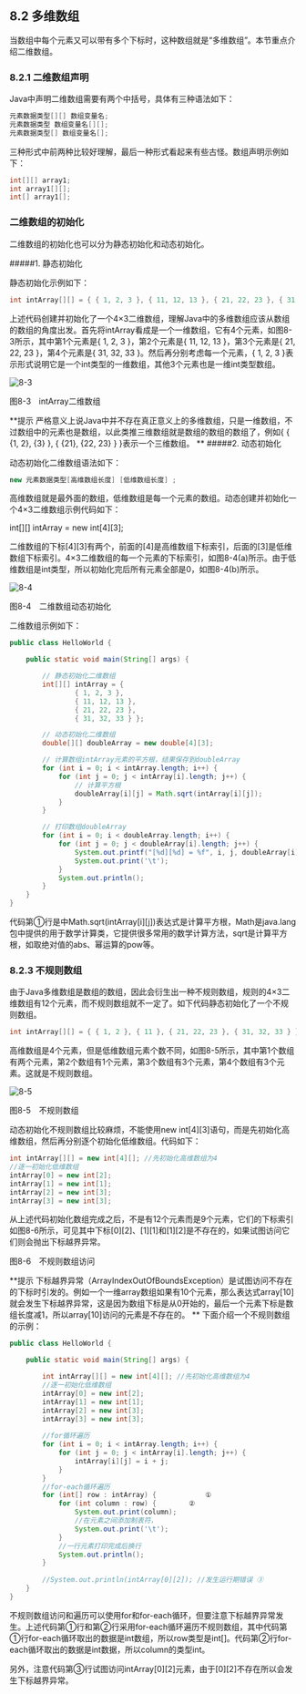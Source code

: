 ## 8.2 多维数组

当数组中每个元素又可以带有多个下标时，这种数组就是“多维数组”。本节重点介绍二维数组。

### 8.2.1 二维数组声明

Java中声明二维数组需要有两个中括号，具体有三种语法如下：


```java
元素数据类型[][] 数组变量名;
元素数据类型 数组变量名[][];
元素数据类型[] 数组变量名[];
```

三种形式中前两种比较好理解，最后一种形式看起来有些古怪。数组声明示例如下：
```java
int[][] array1;
int array1[][];
int[] array1[];
```
### 二维数组的初始化

二维数组的初始化也可以分为静态初始化和动态初始化。

#####1.  静态初始化

静态初始化示例如下：
```java
int intArray[][] = { { 1, 2, 3 }, { 11, 12, 13 }, { 21, 22, 23 }, { 31, 32, 33 } };
```
上述代码创建并初始化了一个4×3二维数组，理解Java中的多维数组应该从数组的数组的角度出发。首先将intArray看成是一个一维数组，它有4个元素，如图8-3所示，其中第1个元素是{ 1, 2, 3 }，第2个元素是{ 11, 12, 13 }，第3个元素是{ 21, 22, 23 }，第4个元素是{ 31, 32, 33 }。然后再分别考虑每一个元素，{ 1, 2, 3 }表示形式说明它是一个int类型的一维数组，其他3个元素也是一维int类型数组。

![8-3](..../assets/8-3.jpg)

图8-3　intArray二维数组

**提示 严格意义上说Java中并不存在真正意义上的多维数组，只是一维数组，不过数组中的元素也是数组，以此类推三维数组就是数组的数组的数组了，例如{ { {1, 2}, {3} }, { {21}, {22, 23} } }表示一个三维数组。
**
#####2.  动态初始化

动态初始化二维数组语法如下：
```java
new 元素数据类型[高维数组长度] [低维数组长度] ;
```
高维数组就是最外面的数组，低维数组是每一个元素的数组。动态创建并初始化一个4×3二维数组示例代码如下：

int[][] intArray = new int[4][3];

二维数组的下标[4][3]有两个，前面的[4]是高维数组下标索引，后面的[3]是低维数组下标索引。4×3二维数组的每一个元素的下标索引，如图8-4(a)所示。由于低维数组是int类型，所以初始化完后所有元素全部是0，如图8-4(b)所示。

![8-4](..../assets/8-4.jpg)


图8-4　二维数组动态初始化

二维数组示例如下：

```java
public class HelloWorld {

	public static void main(String[] args) {

		// 静态初始化二维数组
		int[][] intArray = { 
				{ 1, 2, 3 }, 
				{ 11, 12, 13 }, 
				{ 21, 22, 23 },
				{ 31, 32, 33 } };

		// 动态初始化二维数组
		double[][] doubleArray = new double[4][3];

		// 计算数组intArray元素的平方根，结果保存到doubleArray
		for (int i = 0; i < intArray.length; i++) {
			for (int j = 0; j < intArray[i].length; j++) {
				// 计算平方根
				doubleArray[i][j] = Math.sqrt(intArray[i][j]);			①
			}
		} 

		// 打印数组doubleArray
		for (int i = 0; i < doubleArray.length; i++) {
			for (int j = 0; j < doubleArray[i].length; j++) {
				System.out.printf("[%d][%d] = %f", i, j, doubleArray[i][j]);
				System.out.print('\t');
			}
			System.out.println();
		}
	}
}
```

代码第①行是中Math.sqrt(intArray[i][j])表达式是计算平方根，Math是java.lang包中提供的用于数学计算类，它提供很多常用的数学计算方法，sqrt是计算平方根，如取绝对值的abs、幂运算的pow等。

### 8.2.3 不规则数组

由于Java多维数组是数组的数组，因此会衍生出一种不规则数组，规则的4×3二维数组有12个元素，而不规则数组就不一定了。如下代码静态初始化了一个不规则数组。
```java
int intArray[][] = { { 1, 2 }, { 11 }, { 21, 22, 23 }, { 31, 32, 33 } };
```
高维数组是4个元素，但是低维数组元素个数不同，如图8-5所示，其中第1个数组有两个元素，第2个数组有1个元素，第3个数组有3个元素，第4个数组有3个元素。这就是不规则数组。

![8-5](..../assets/8-5.jpg)

图8-5　不规则数组

动态初始化不规则数组比较麻烦，不能使用new int[4][3]语句，而是先初始化高维数组，然后再分别逐个初始化低维数组。代码如下：

```java
int intArray[][] = new int[4][]; //先初始化高维数组为4
//逐一初始化低维数组
intArray[0] = new int[2];
intArray[1] = new int[1];
intArray[2] = new int[3];
intArray[3] = new int[3];
```

从上述代码初始化数组完成之后，不是有12个元素而是9个元素，它们的下标索引如图8-6所示，可见其中下标[0][2]、[1][1]和[1][2]是不存在的，如果试图访问它们则会抛出下标越界异常。

图8-6　不规则数组访问

**提示 下标越界异常（ArrayIndexOutOfBoundsException）是试图访问不存在的下标时引发的。例如一个一维array数组如果有10个元素，那么表达式array[10]就会发生下标越界异常，这是因为数组下标是从0开始的，最后一个元素下标是数组长度减1，所以array[10]访问的元素是不存在的。
**
下面介绍一个不规则数组的示例：

```java
public class HelloWorld {

	public static void main(String[] args) {

		int intArray[][] = new int[4][]; //先初始化高维数组为4
		//逐一初始化低维数组
		intArray[0] = new int[2]; 
		intArray[1] = new int[1];
		intArray[2] = new int[3];
		intArray[3] = new int[3];
		
		//for循环遍历
		for (int i = 0; i < intArray.length; i++) {
			for (int j = 0; j < intArray[i].length; j++) {
				intArray[i][j] = i + j;
			}
		} 
		//for-each循环遍历
		for (int[] row : intArray) {			①
			for (int column : row) {		②		
				System.out.print(column);
				//在元素之间添加制表符，
				System.out.print('\t');
			}
			//一行元素打印完成后换行
			System.out.println();
		} 
		
		//System.out.println(intArray[0][2]); //发生运行期错误	③	
	}
}

```

不规则数组访问和遍历可以使用for和for-each循环，但要注意下标越界异常发生。上述代码第①行和第②行采用for-each循环遍历不规则数组，其中代码第①行for-each循环取出的数据是int数组，所以row类型是int[]。代码第②行for-each循环取出的数据是int数据，所以column的类型int。

另外，注意代码第③行试图访问intArray[0][2]元素，由于[0][2]不存在所以会发生下标越界异常。